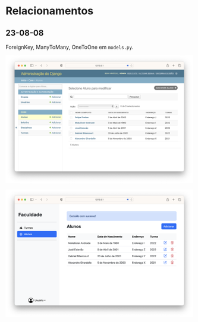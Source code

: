 # Relacionamentos

## 23-08-08

ForeignKey, ManyToMany, OneToOne em `models.py`.

![](/readme/1.png)

![](/readme/2.png)
